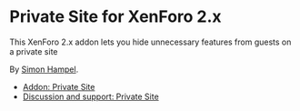 Private Site for XenForo 2.x
============================

This XenForo 2.x addon lets you hide unnecessary features from guests on a private site

By [Simon Hampel](https://xenforo.com/community/members/sim.4264/).

* [Addon: Private Site](https://xenforo.com/community/resources/private-site.7845/)
* [Discussion and support: Private Site](https://xenforo.com/community/threads/private-site.181304/)
